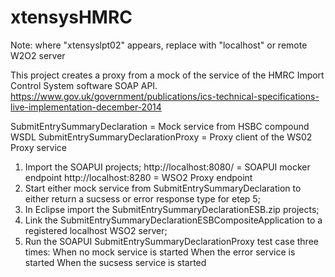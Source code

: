 # xtensysHMRC
Note: where "xtensyslpt02" appears, replace with "localhost" or remote W2O2 server

This project creates a proxy from a mock of the service of the HMRC Import Control System software SOAP API.
	https://www.gov.uk/government/publications/ics-technical-specifications-live-implementation-december-2014

SubmitEntrySummaryDeclaration = Mock service from HSBC compound WSDL
SubmitEntrySummaryDeclarationProxy = Proxy client of the WS02 Proxy service

1) Import the SOAPUI projects;
	http://localhost:8080/ = SOAPUI mocker endpoint
	http://localhost:8280 = WSO2 Proxy endpoint
2) Start either mock service from SubmitEntrySummaryDeclaration to either return a sucsess or error response type for etep 5;
3) In Eclipse import the SubmitEntrySummaryDeclarationESB.zip projects;
4) Link the SubmitEntrySummaryDeclarationESBCompositeApplication to a registered localhost WSO2 server;
5) Run the SOAPUI SubmitEntrySummaryDeclarationProxy test case three times:
	When no mock service is started
	When the error service is started
	When the sucsess service is started
	
